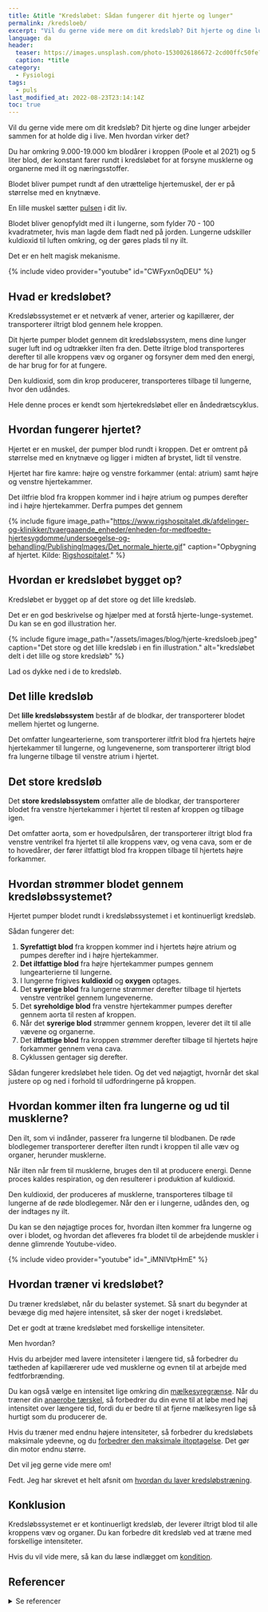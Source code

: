```yaml
---
title: &title "Kredsløbet: Sådan fungerer dit hjerte og lunger"
permalink: /kredsloeb/
excerpt: "Vil du gerne vide mere om dit kredsløb? Dit hjerte og dine lunger arbejder sammen for at holde dig i live. Men hvordan virker kredsløbet egentlig?"
language: da
header:
  teaser: https://images.unsplash.com/photo-1530026186672-2cd00ffc50fe?ixlib=rb-1.2.1&ixid=MnwxMjA3fDB8MHxwaG90by1wYWdlfHx8fGVufDB8fHx8&auto=format&fit=crop&h=300&w=400&q=10
  caption: *title
category:
  - Fysiologi
tags:
  - puls
last_modified_at: 2022-08-23T23:14:14Z
toc: true
---
```


Vil du gerne vide mere om dit kredsløb? Dit hjerte og dine lunger arbejder sammen for at holde dig i live. Men hvordan virker det?

Du har omkring 9.000-19.000 km blodårer i kroppen (Poole et al 2021) og 5 liter blod, der konstant farer rundt i kredsløbet for at forsyne musklerne og organerne med ilt og næringsstoffer.

Blodet bliver pumpet rundt af den utrættelige hjertemuskel, der er på størrelse med en knytnæve.

En lille muskel sætter [pulsen](/puls/) i dit liv.

Blodet bliver genopfyldt med ilt i lungerne, som fylder 70 - 100 kvadratmeter, hvis man lagde dem fladt ned på jorden. Lungerne udskiller kuldioxid til luften omkring, og der gøres plads til ny ilt.

Det er en helt magisk mekanisme.

{% include video provider="youtube" id="CWFyxn0qDEU" %}

## Hvad er kredsløbet?

Kredsløbssystemet er et netværk af vener, arterier og kapillærer, der transporterer iltrigt blod gennem hele kroppen.

Dit hjerte pumper blodet gennem dit kredsløbssystem, mens dine lunger suger luft ind og udtrækker ilten fra den. Dette iltrige blod transporteres derefter til alle kroppens væv og organer og forsyner dem med den energi, de har brug for for at fungere.

Den kuldioxid, som din krop producerer, transporteres tilbage til lungerne, hvor den udåndes.

Hele denne proces er kendt som hjertekredsløbet eller en åndedrætscyklus.

## Hvordan fungerer hjertet?

Hjertet er en muskel, der pumper blod rundt i kroppen. Det er omtrent på størrelse med en knytnæve og ligger i midten af  brystet, lidt til venstre.

Hjertet har fire kamre: højre og venstre forkammer (ental: atrium) samt højre og venstre hjertekammer.

Det iltfrie blod fra kroppen kommer ind i højre atrium og pumpes derefter ind i højre hjertekammer. Derfra pumpes det gennem

{% include figure image_path="https://www.rigshospitalet.dk/afdelinger-og-klinikker/tvaergaaende_enheder/enheden-for-medfoedte-hjertesygdomme/undersoegelse-og-behandling/PublishingImages/Det_normale_hjerte.gif" caption="Opbygning af hjertet. Kilde: [Rigshospitalet](https://www.rigshospitalet.dk/afdelinger-og-klinikker/tvaergaaende_enheder/enheden-for-medfoedte-hjertesygdomme/undersoegelse-og-behandling/Sider/det-normale-hjerte-og-kredsloebet.aspx)." %}

## Hvordan er kredsløbet bygget op?

Kredsløbet er bygget op af det store og det lille kredsløb.

Det er en god beskrivelse og hjælper med at forstå hjerte-lunge-systemet. Du kan se en god illustration her.

{% include figure image_path="/assets/images/blog/hjerte-kredsloeb.jpeg" caption="Det store og det lille kredsløb i en fin illustration." alt="kredsløbet delt i det lille og store kredsløb" %}

Lad os dykke ned i de to kredsløb.

## Det lille kredsløb

Det **lille kredsløbssystem** består af de blodkar, der transporterer blodet mellem hjertet og lungerne.

Det omfatter lungearterierne, som transporterer iltfrit blod fra hjertets højre hjertekammer til lungerne, og lungevenerne, som transporterer iltrigt blod fra lungerne tilbage til venstre atrium i hjertet.

## Det store kredsløb

Det **store kredsløbssystem** omfatter alle de blodkar, der transporterer blodet fra venstre hjertekammer i hjertet til resten af kroppen og tilbage igen.

Det omfatter aorta, som er hovedpulsåren, der transporterer iltrigt blod fra venstre ventrikel  fra hjertet til alle kroppens væv, og vena cava, som er de to hovedårer, der fører iltfattigt blod fra kroppen tilbage til hjertets højre forkammer.

## Hvordan strømmer blodet gennem kredsløbssystemet?

Hjertet pumper blodet rundt i kredsløbssystemet i et kontinuerligt kredsløb.

Sådan fungerer det:

1. **Syrefattigt blod** fra kroppen kommer ind i hjertets højre atrium og pumpes derefter ind i højre hjertekammer.
2. **Det iltfattige blod** fra højre hjertekammer pumpes gennem lungearterierne til lungerne.
3. I lungerne frigives **kuldioxid** og **oxygen** optages.
4. Det **syrerige blod** fra lungerne strømmer derefter tilbage til hjertets venstre ventrikel  gennem lungevenerne.
5. Det **syreholdige blod** fra venstre hjertekammer pumpes derefter gennem aorta til resten af kroppen.
6. Når det **syrerige blod** strømmer gennem kroppen, leverer det ilt til alle vævene og organerne.
7. Det **iltfattige blod** fra kroppen strømmer derefter tilbage til hjertets højre forkammer gennem vena cava.
8. Cyklussen gentager sig derefter.

Sådan fungerer kredsløbet hele tiden. Og det ved nøjagtigt, hvornår det skal justere op og ned i forhold til udfordringerne på kroppen.

## Hvordan kommer ilten fra lungerne og ud til musklerne?

Den ilt, som vi indånder, passerer fra lungerne til blodbanen. De røde blodlegemer transporterer derefter ilten rundt i kroppen til alle væv og organer, herunder musklerne.

Når ilten når frem til musklerne, bruges den til at producere energi. Denne proces kaldes respiration, og den resulterer i produktion af kuldioxid.

Den kuldioxid, der produceres af musklerne, transporteres tilbage til lungerne af de røde blodlegemer. Når den er i lungerne, udåndes den, og der indtages ny ilt.

Du kan se den nøjagtige proces for, hvordan ilten kommer fra lungerne og over i blodet, og hvordan det afleveres fra blodet til de arbejdende muskler i denne glimrende Youtube-video.

{% include video provider="youtube" id="_iMNIVtpHmE" %}

## Hvordan træner vi kredsløbet?

Du træner kredsløbet, når du belaster systemet. Så snart du begynder at bevæge dig med højere intensitet, så sker der noget i kredsløbet.

Det er godt at træne kredsløbet med forskellige intensiteter.

Men hvordan?

Hvis du arbejder med lavere intensiteter i længere tid, så forbedrer du tætheden af kapillærerer ude ved musklerne og evnen til at arbejde med fedtforbrænding.

Du kan også vælge en intensitet lige omkring din [mælkesyregrænse](/maelkesyre-traening/). Når du træner din [anaerobe tærskel](/anaerobe-taerskel/), så forbedrer du din evne til at løbe med høj intensitet over længere tid, fordi du er bedre til at fjerne mælkesyren lige så hurtigt som du producerer de.

Hvis du træner med endnu højere intensiteter, så forbedrer du kredsløbets maksimale ydeevne, og du [forbedrer den maksimale iltoptagelse](/maksimale-iltoptagelse-vo2max/). Det gør din motor endnu større.

Det vil jeg gerne vide mere om!

Fedt. Jeg har skrevet et helt afsnit om [hvordan du laver kredsløbstræning](/konditionstraening/).

## Konklusion

Kredsløbssystemet er et kontinuerligt kredsløb, der leverer iltrigt blod til alle kroppens væv og organer. Du kan forbedre dit kredsløb ved at træne med forskellige intensiteter.

Hvis du vil vide mere, så kan du læse indlægget om [kondition](/kondition/).

## Referencer

<details markdown="1">
  <summary>Se referencer</summary>

- Poole, D. C., Kano, Y., Koga, S., & Musch, T. I. (2021). August Krogh: Muscle capillary function and oxygen delivery. Comparative Biochemistry and Physiology. Part A, Molecular & Integrative Physiology, 253, 110852. <https://doi.org/10.1016/j.cbpa.2020.110852>
</details>